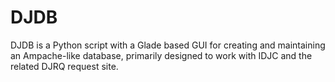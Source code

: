 # DJDB
DJDB is a Python script with a Glade based GUI for creating and maintaining an Ampache-like database, primarily designed to work with IDJC and the related DJRQ request site.
